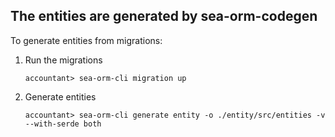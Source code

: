 ## The entities are generated by sea-orm-codegen

To generate entities from migrations:

1. Run the migrations
    ```
    accountant> sea-orm-cli migration up
    ```

2. Generate entities
    ```
    accountant> sea-orm-cli generate entity -o ./entity/src/entities -v --with-serde both
    ```